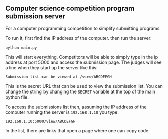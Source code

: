 Computer science competition program submission server
-------

For a computer programming competition to simplify submitting programs.

To run it, first find the IP address of the computer. then run the server:

```
python main.py
```

This will start everything. Competitors will be able to simply type in the ip address at port 5000 and access the submission page. The judges will see a line when they start up the server like this:

```
Submission list can be viewed at /view/ABCDEFGH
```

This is the secret URL that can be used to view the submission list. You can change the string by changing the `SECRET` variable at the top of the main python file.

To access the submissions list then, assuming the IP address of the computer running the server is `192.168.1.10` you type:

```
192.168.1.10:5000/view/ABCDEFGH
```

In the list, there are links that open a page where one can copy code.
